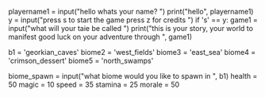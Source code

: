 
playername1 = input("hello whats your name? ")
print("hello", playername1)
y = input("press s to start the game press z for credits ")
if 's' == y:
    game1 = input("what will your taie be called ")
    print("this is your story, your world to manifest good luck on your adventure through ", game1)
    
b1 = 'georkian_caves'
biome2 = 'west_fields'
biome3 = 'east_sea'
biome4 = 'crimson_dessert'
biome5 = 'north_swamps'

biome_spawn = input("what biome would you like to spawn in ", b1)
health = 50
magic = 10
speed = 35
stamina = 25
morale = 50



